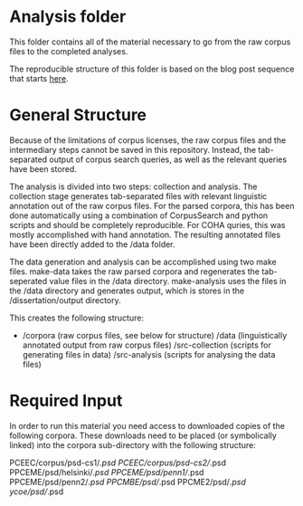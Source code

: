 # Analysis folder
This folder contains all of the material necessary to go from the raw corpus files to the completed analyses.

The reproducible structure of this folder is based on the blog post sequence that starts [here](http://www.jonzelner.net/statistics/make/docker/reproducibility/2016/05/31/reproducibility-pt-1/).

# General Structure
Because of the limitations of corpus licenses, the raw corpus files and the intermediary steps cannot be saved in this repository. Instead, the tab-separated output of corpus search queries, as well as the relevant queries have been stored. 

The analysis is divided into two steps: collection and analysis. The collection stage generates tab-separated files with relevant linguistic annotation out of the raw corpus files. For the parsed corpora, this has been done automatically using a combination of CorpusSearch and python scripts and should be completely reproducible. For COHA quries, this was mostly accomplished with hand annotation. The resulting annotated files have been directly added to the /data folder.

The data generation and analysis can be accomplished using two make files. make-data takes the raw parsed corpora and regenerates the tab-seperated value files in the /data directory. make-analysis uses the files in the /data directory and generates output, which is stores in the /dissertation/output directory.

This creates the following structure:
- /corpora (raw corpus files, see below for structure)
  /data (linguistically annotated output from raw corpus files)
  /src-collection (scripts for generating files in data)
  /src-analysis (scripts for analysing the data files)

# Required Input
In order to run this material you need access to downloaded copies of the following corpora. These downloads need to be placed (or symbolically linked) into the corpora sub-directory with the following structure:

PCEEC/corpus/psd-cs1/*.psd
PCEEC/corpus/psd-cs2/*.psd
PPCEME/psd/helsinki/*.psd
PPCEME/psd/penn1/*.psd
PPCEME/psd/penn2/*.psd
PPCMBE/psd/*.psd
PPCME2/psd/*.psd
ycoe/psd/*.psd

